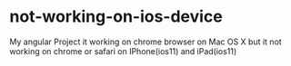 # not-working-on-ios-device
My angular Project it working on chrome browser on Mac OS X but it not working on chrome or safari on IPhone(ios11) and iPad(ios11)

